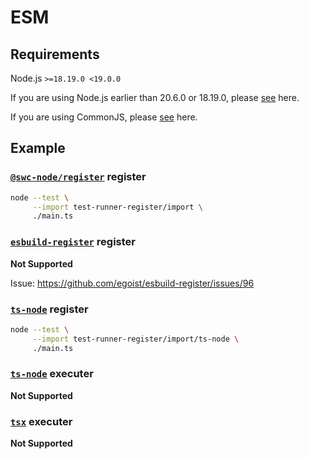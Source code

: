 # ESM

## Requirements

Node.js `>=18.19.0 <19.0.0`

If you are using Node.js earlier than 20.6.0 or 18.19.0, please [see](../esm/README.md) here.

If you are using CommonJS, please [see](../cjs/README.md) here.

## Example

### [`@swc-node/register`](https://www.npmjs.com/package/@swc-node/register) register

```bash
node --test \
     --import test-runner-register/import \
     ./main.ts
```

### [`esbuild-register`](https://www.npmjs.com/package/esbuild-register) register

**Not Supported**

Issue: https://github.com/egoist/esbuild-register/issues/96

### [`ts-node`](https://www.npmjs.com/package/ts-node) register

```bash
node --test \
     --import test-runner-register/import/ts-node \
     ./main.ts
```

### [`ts-node`](https://www.npmjs.com/package/ts-node) executer

**Not Supported**

### [`tsx`](https://www.npmjs.com/package/tsx) executer

**Not Supported**
